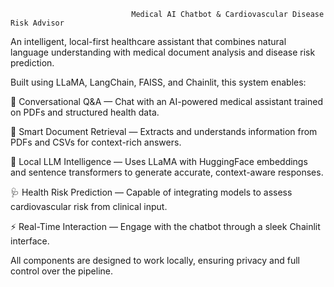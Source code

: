                                Medical AI Chatbot & Cardiovascular Disease Risk Advisor
An intelligent, local-first healthcare assistant that combines natural language understanding with medical document analysis and disease risk prediction.

Built using LLaMA, LangChain, FAISS, and Chainlit, this system enables:

💬 Conversational Q&A — Chat with an AI-powered medical assistant trained on PDFs and structured health data.

📁 Smart Document Retrieval — Extracts and understands information from PDFs and CSVs for context-rich answers.

🧠 Local LLM Intelligence — Uses LLaMA with HuggingFace embeddings and sentence transformers to generate accurate, context-aware responses.

🩺 Health Risk Prediction — Capable of integrating models to assess cardiovascular risk from clinical input.

⚡ Real-Time Interaction — Engage with the chatbot through a sleek Chainlit interface.

All components are designed to work locally, ensuring privacy and full control over the pipeline.
